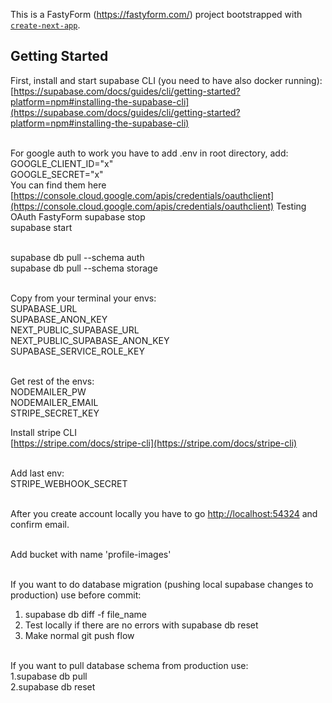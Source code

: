 This is a FastyForm (https://fastyform.com/) project bootstrapped with [`create-next-app`](https://github.com/vercel/next.js/tree/canary/packages/create-next-app).

## Getting Started

First, install and start supabase CLI (you need to have also docker running):<br/>
[https://supabase.com/docs/guides/cli/getting-started?platform=npm#installing-the-supabase-cli](https://supabase.com/docs/guides/cli/getting-started?platform=npm#installing-the-supabase-cli)<br/><br/>

For google auth to work you have to add .env in root directory, add:<br/>
GOOGLE_CLIENT_ID="x"<br/>
GOOGLE_SECRET="x"<br/>
You can find them here [https://console.cloud.google.com/apis/credentials/oauthclient](https://console.cloud.google.com/apis/credentials/oauthclient) Testing OAuth FastyForm
supabase stop<br/>
supabase start <br/><br/>

supabase db pull --schema auth<br/>
supabase db pull --schema storage<br/><br/>

Copy from your terminal your envs:<br/>
SUPABASE_URL<br/>
SUPABASE_ANON_KEY<br/>
NEXT_PUBLIC_SUPABASE_URL<br/>
NEXT_PUBLIC_SUPABASE_ANON_KEY<br/>
SUPABASE_SERVICE_ROLE_KEY<br/><br/>

Get rest of the envs:<br/>
NODEMAILER_PW<br/>
NODEMAILER_EMAIL<br/>
STRIPE_SECRET_KEY<br/>

Install stripe CLI<br/>
[https://stripe.com/docs/stripe-cli](https://stripe.com/docs/stripe-cli)<br/><br/>

Add last env:<br/>
STRIPE_WEBHOOK_SECRET<br/><br/>

After you create account locally you have to go [http://localhost:54324](http://localhost:54324) and confirm email.<br/><br/>


Add bucket with name 'profile-images'<br/><br/>

If you want to do database migration (pushing local supabase changes to production) use before commit: <br/>
1. supabase db diff -f file_name <br/>
2. Test locally if there are no errors with supabase db reset <br/>
3. Make normal git push flow<br/><br/>

If you want to pull database schema from production use:<br/>
1.supabase db pull<br/>
2.supabase db reset<br/>

